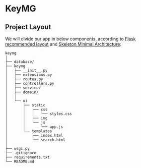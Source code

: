 # KeyMG

## Project Layout 

We will divide our app in below components, according to [Flask recommended layout](https://flask.palletsprojects.com/en/2.1.x/tutorial/layout/) and [Skeleton Minimal Architecture](https://laymanclass.com/how-to-structure-flask-application-for-larger-projects/):


    keymg
    │
    ├── database/
    ├── keymg
    │   ├── __init__.py
    │   ├── extensions.py
    │   ├── routes.py
    │   ├── controllers.py
    │   ├── service/
    │   ├── domain/
    │   │
    │   └── ui
    │       ├── static
    │       │   ├── css
    │       │   │   └── styles.css
    │       │   ├── img
    │       │   └── js
    │       │       └── app.js
    │       └── templates
    │           ├── index.html
    │           └── search.html
    │
    ├── wsgi.py
    ├── .gitignore
    ├── requirements.txt
    └── README.md